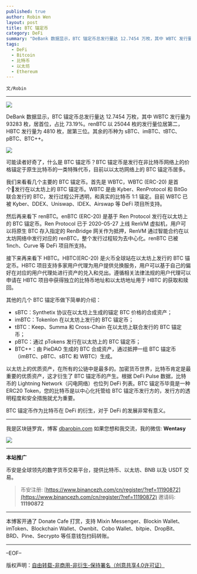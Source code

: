 ```yaml
---
published: true
author: Robin Wen
layout: post
title: BTC 锚定币
category: DeFi
summary: "DeBank 数据显示，BTC 锚定币总发行量达 12.7454 万枚，其中 WBTC 发行量为 93283 枚，居首位，占比 73.19%。renBTC 以 25044 枚的发行量位居第二，HBTC 发行量为 4810 枚，居第三位。其余的币种为 sBTC、imBTC、tBTC、pBTC、BTC++。BTC 锚定币毕竟是一种 ERC20 Token，您的比特币是以中心化托管给 BTC 锚定币发行方的，发行方的透明程度和安全措施就尤为重要。BTC 锚定币作为比特币在 DeFi 的衍生，对于 DeFi 的发展非常有意义。"
tags:
  - DeFi
  - Bitcoin
  - 比特币
  - 以太坊
  - Ethereum
---
```


`文/Robin`

***

![](https://cdn.dbarobin.com/set3esg.png)

DeBank 数据显示，BTC 锚定币总发行量达 12.7454 万枚，其中 WBTC 发行量为 93283 枚，居首位，占比 73.19%。renBTC 以 25044 枚的发行量位居第二，HBTC 发行量为 4810 枚，居第三位。其余的币种为 sBTC、imBTC、tBTC、pBTC、BTC++。

![](https://cdn.dbarobin.com/swl8u1f.png)

可能读者好奇了，什么是 BTC 锚定币？BTC 锚定币是发行在非比特币网络上的价格锚定于原生比特币的一类特殊代币，目前以以太坊网络上的 BTC 锚定币居多。

我们来看看几个主要的 BTC 锚定币。首先是 WBTC，WBTC (ERC-20) 是首个发行在以太坊上的 BTC 锚定币。WBTC 是由 Kyber、RenProtocol 和 BitGo 联合发行的 BTC，发行过程公开透明，和真实的比特币 1:1 锚定。目前 WBTC 已被 Kyber、DDEX、Uniswap、IDEX、Airswap 等 DeFi 项目所支持。

然后再来看下 renBTC。enBTC (ERC-20) 是基于 Ren Protocol 发行在以太坊上的 BTC 锚定币。Ren Protocol 已于 2020-05-27 上线 RenVM 虚拟机，用户可以将原生 BTC 存入指定的 RenBridge 网关作为抵押，RenVM 通过智能合约在以太坊网络中发行对应的 renBTC，整个发行过程较为去中心化。renBTC 已被 1inch、Curve 等 DeFi 项目所支持。

接下来再来看下 HBTC。HBTC(ERC-20) 是火币全球站在以太坊上发行的 BTC 锚定币。HBTC 项目支持多家用户代理为用户提供兑换服务，用户可以基于自己的偏好在对应的用户代理处进行资产的兑入和兑出。遵循相关法律法规的用户代理可以申请在 HBTC 项目中获得独立的比特币地址和以太坊地址用于 HBTC 的获取和赎回。

其他的几个 BTC 锚定币做下简单的介绍：

* sBTC：Synthetix 协议在以太坊上生成的锚定 BTC 价格的合成资产；
* imBTC：Tokenlon 在以太坊上发行的 BTC 锚定币；
* tBTC：Keep、Summa 和 Cross-Chain 在以太坊上联合发行的 BTC 锚定币；
* pBTC：通过 pTokens 发行在以太坊上的 BTC 锚定币；
* BTC++：由 PieDAO 生成的 BTC 合成资产，通过抵押一组 BTC 锚定币（imBTC、pBTC、sBTC 和 WBTC）生成。

以太坊上的优质资产，在所有的公链中是最多的。加密货币世界，比特币肯定是最重要的优质资产，这才衍生了 BTC 锚定币的产生。根据 DeFi Pulse 数据，比特币的 Lightning Network（闪电网络）也位列 DeFi 列表。BTC 锚定币毕竟是一种 ERC20 Token，您的比特币是以中心化托管给 BTC 锚定币发行方的，发行方的透明程度和安全措施就尤为重要。

BTC 锚定币作为比特币在 DeFi 的衍生，对于 DeFi 的发展非常有意义。

***

我是区块链罗宾，博客 [dbarobin.com](https://dbarobin.com/)
如果您想和我交流，我的微信: **Wentasy**

![](https://cdn.dbarobin.com/v4yywe2.png)

***

**本站推广**

币安是全球领先的数字货币交易平台，提供比特币、以太坊、BNB 以及 USDT 交易。

> 币安注册: [https://www.binancezh.com/cn/register/?ref=11190872](https://www.binancezh.com/cn/register/?ref=11190872)
> 邀请码: **11190872**

***

本博客开通了 Donate Cafe 打赏，支持 Mixin Messenger、Blockin Wallet、imToken、Blockchain Wallet、Ownbit、Cobo Wallet、bitpie、DropBit、BRD、Pine、Secrypto 等任意钱包扫码转账。

<center>
    <div class="--donate-button"
         data-button-id="f8b9df0d-af9a-460d-8258-d3f435445075"
    ></div>
</center>

***

–EOF–

版权声明：[自由转载-非商用-非衍生-保持署名（创意共享4.0许可证）](http://creativecommons.org/licenses/by-nc-nd/4.0/deed.zh)